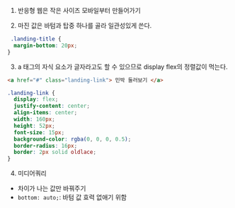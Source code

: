 1. 반응형 웹은 작은 사이즈 모바일부터 만들어가기

2. 마진 값은 바텀과 탑중 하나를 골라 일관성있게 쓴다.
```css
 .landing-title {
  margin-bottom: 20px;
}
```

3. a 태그의 자식 요소가 글자라고도 할 수 있으므로 display flex의 정렬값이 먹는다.

```html
<a href="#" class="landing-link"> 민박 둘러보기 </a>
```

```css
.landing-link {
  display: flex;
  justify-content: center;
  align-items: center;
  width: 160px;
  height: 52px;
  font-size: 15px;
  background-color: rgba(0, 0, 0, 0.5);
  border-radius: 16px;
  border: 2px solid oldlace;
}

```

4. 미디어쿼리

- 차이가 나는 값만 바꿔주기
- `bottom: auto;`: 바텀 값 효력 없애기 위함


